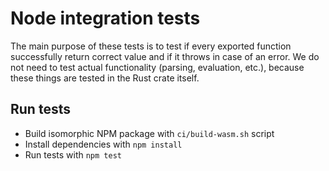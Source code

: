 # Node integration tests

The main purpose of these tests is to test if every exported function
successfully return correct value and if it throws in case of an error.
We do not need to test actual functionality (parsing, evaluation, etc.),
because these things are tested in the Rust crate itself.

## Run tests

* Build isomorphic NPM package with `ci/build-wasm.sh` script
* Install dependencies with `npm install`
* Run tests with `npm test`
